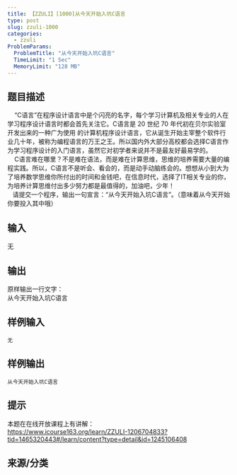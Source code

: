 ```yaml
---
title: 【ZZULI】[1000]从今天开始入坑C语言
type: post
slug: zzuli-1000
categories:
  - zzuli
ProblemParams:
  ProblemTitle: "从今天开始入坑C语言"
  TimeLimit: "1 Sec"
  MemoryLimit: "128 MB"
---
```


## 题目描述

    “C语言”在程序设计语言中是个闪亮的名字，每个学习计算机及相关专业的人在学习程序设计语言时都会首先关注它。C语言是 20 世纪 70 年代初在贝尔实验室开发出来的一种广为使用 的计算机程序设计语言，它从诞生开始主宰整个软件行业几十年，被称为编程语言的万王之王。所以国内外大部分高校都会选择C语言作为学习程序设计的入门语言，虽然它对初学者来说并不是最友好最易学的。  
    C语言难在哪里？不是难在语法，而是难在计算思维，思维的培养需要大量的编程实践。所以，C语言不是听会、看会的，而是动手动脑练会的。想想从小到大为了培养数学思维你所付出的时间和金钱吧，在信息时代，选择了IT相关专业的你，为培养计算思维付出多少努力都是最值得的，加油吧，少年！  
   请提交一个程序，输出一句宣言：“从今天开始入坑C语言”。（意味着从今天开始你要投入其中哦）

## 输入

无

## 输出

原样输出一行文字：  
从今天开始入坑C语言

## 样例输入

```
无
```

## 样例输出

```
从今天开始入坑C语言
```

## 提示

本题在在线开放课程上有讲解：  
https://www.icourse163.org/learn/ZZULI-1206704833?tid=1465320443#/learn/content?type=detail&id=1245106408

## 来源/分类

[](https://web.archive.org/web/http://acm.zzuli.edu.cn/problemset.php?search=)
